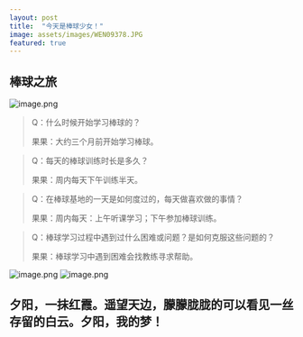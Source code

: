 ```yaml
---
layout: post
title:  "今天是棒球少女！"
image: assets/images/WEN09378.JPG
featured: true
---
```


## 棒球之旅

![image.png](https://i.loli.net/2021/03/15/sRZNzXb98AGLD7l.png)

> Q：什么时候开始学习棒球的？
> 
> 果果：大约三个月前开始学习棒球。

> Q：每天的棒球训练时长是多久？
> 
> 果果：周内每天下午训练半天。

> Q：在棒球基地的一天是如何度过的，每天做喜欢做的事情？
> 
> 果果：周内每天：上午听课学习；下午参加棒球训练。

> Q：棒球学习过程中遇到过什么困难或问题？是如何克服这些问题的？
> 
> 果果：棒球学习中遇到困难会找教练寻求帮助。

![image.png](https://i.loli.net/2021/03/15/vpl8z2YnL6IGkST.png)
![image.png](https://i.loli.net/2021/03/15/GXuqli2nVrzDmPh.png)

## 夕阳，一抹红霞。遥望天边，朦朦胧胧的可以看见一丝存留的白云。夕阳，我的梦！
